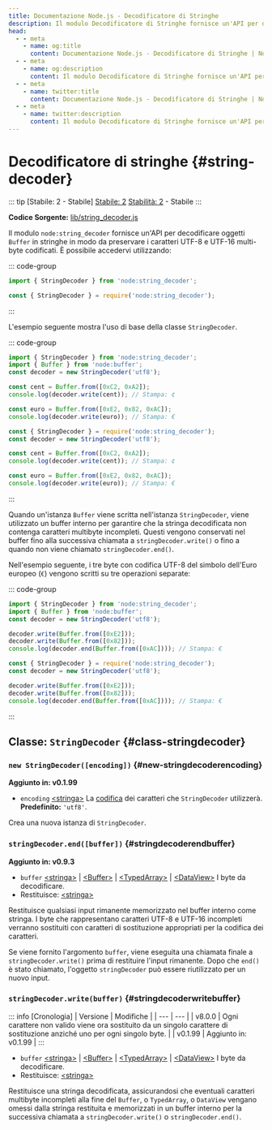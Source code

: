 ```yaml
---
title: Documentazione Node.js - Decodificatore di Stringhe
description: Il modulo Decodificatore di Stringhe fornisce un'API per decodificare gli oggetti Buffer in stringhe, ottimizzata per la codifica interna dei caratteri delle stringhe.
head:
  - - meta
    - name: og:title
      content: Documentazione Node.js - Decodificatore di Stringhe | Node.js - iDoc.dev
  - - meta
    - name: og:description
      content: Il modulo Decodificatore di Stringhe fornisce un'API per decodificare gli oggetti Buffer in stringhe, ottimizzata per la codifica interna dei caratteri delle stringhe.
  - - meta
    - name: twitter:title
      content: Documentazione Node.js - Decodificatore di Stringhe | Node.js - iDoc.dev
  - - meta
    - name: twitter:description
      content: Il modulo Decodificatore di Stringhe fornisce un'API per decodificare gli oggetti Buffer in stringhe, ottimizzata per la codifica interna dei caratteri delle stringhe.
---
```



# Decodificatore di stringhe {#string-decoder}

::: tip [Stabile: 2 - Stabile]
[Stabile: 2](/it/nodejs/api/documentation#stability-index) [Stabilità: 2](/it/nodejs/api/documentation#stability-index) - Stabile
:::

**Codice Sorgente:** [lib/string_decoder.js](https://github.com/nodejs/node/blob/v23.5.0/lib/string_decoder.js)

Il modulo `node:string_decoder` fornisce un'API per decodificare oggetti `Buffer` in stringhe in modo da preservare i caratteri UTF-8 e UTF-16 multi-byte codificati. È possibile accedervi utilizzando:



::: code-group
```js [ESM]
import { StringDecoder } from 'node:string_decoder';
```

```js [CJS]
const { StringDecoder } = require('node:string_decoder');
```
:::

L'esempio seguente mostra l'uso di base della classe `StringDecoder`.



::: code-group
```js [ESM]
import { StringDecoder } from 'node:string_decoder';
import { Buffer } from 'node:buffer';
const decoder = new StringDecoder('utf8');

const cent = Buffer.from([0xC2, 0xA2]);
console.log(decoder.write(cent)); // Stampa: ¢

const euro = Buffer.from([0xE2, 0x82, 0xAC]);
console.log(decoder.write(euro)); // Stampa: €
```

```js [CJS]
const { StringDecoder } = require('node:string_decoder');
const decoder = new StringDecoder('utf8');

const cent = Buffer.from([0xC2, 0xA2]);
console.log(decoder.write(cent)); // Stampa: ¢

const euro = Buffer.from([0xE2, 0x82, 0xAC]);
console.log(decoder.write(euro)); // Stampa: €
```
:::

Quando un'istanza `Buffer` viene scritta nell'istanza `StringDecoder`, viene utilizzato un buffer interno per garantire che la stringa decodificata non contenga caratteri multibyte incompleti. Questi vengono conservati nel buffer fino alla successiva chiamata a `stringDecoder.write()` o fino a quando non viene chiamato `stringDecoder.end()`.

Nell'esempio seguente, i tre byte con codifica UTF-8 del simbolo dell'Euro europeo (`€`) vengono scritti su tre operazioni separate:



::: code-group
```js [ESM]
import { StringDecoder } from 'node:string_decoder';
import { Buffer } from 'node:buffer';
const decoder = new StringDecoder('utf8');

decoder.write(Buffer.from([0xE2]));
decoder.write(Buffer.from([0x82]));
console.log(decoder.end(Buffer.from([0xAC]))); // Stampa: €
```

```js [CJS]
const { StringDecoder } = require('node:string_decoder');
const decoder = new StringDecoder('utf8');

decoder.write(Buffer.from([0xE2]));
decoder.write(Buffer.from([0x82]));
console.log(decoder.end(Buffer.from([0xAC]))); // Stampa: €
```
:::


## Classe: `StringDecoder` {#class-stringdecoder}

### `new StringDecoder([encoding])` {#new-stringdecoderencoding}

**Aggiunto in: v0.1.99**

- `encoding` [\<stringa\>](https://developer.mozilla.org/en-US/docs/Web/JavaScript/Data_structures#String_type) La [codifica](/it/nodejs/api/buffer#buffers-and-character-encodings) dei caratteri che `StringDecoder` utilizzerà. **Predefinito:** `'utf8'`.

Crea una nuova istanza di `StringDecoder`.

### `stringDecoder.end([buffer])` {#stringdecoderendbuffer}

**Aggiunto in: v0.9.3**

- `buffer` [\<stringa\>](https://developer.mozilla.org/en-US/docs/Web/JavaScript/Data_structures#String_type) | [\<Buffer\>](/it/nodejs/api/buffer#class-buffer) | [\<TypedArray\>](https://developer.mozilla.org/en-US/docs/Web/JavaScript/Reference/Global_Objects/TypedArray) | [\<DataView\>](https://developer.mozilla.org/en-US/docs/Web/JavaScript/Reference/Global_Objects/DataView) I byte da decodificare.
- Restituisce: [\<stringa\>](https://developer.mozilla.org/en-US/docs/Web/JavaScript/Data_structures#String_type)

Restituisce qualsiasi input rimanente memorizzato nel buffer interno come stringa. I byte che rappresentano caratteri UTF-8 e UTF-16 incompleti verranno sostituiti con caratteri di sostituzione appropriati per la codifica dei caratteri.

Se viene fornito l'argomento `buffer`, viene eseguita una chiamata finale a `stringDecoder.write()` prima di restituire l'input rimanente. Dopo che `end()` è stato chiamato, l'oggetto `stringDecoder` può essere riutilizzato per un nuovo input.

### `stringDecoder.write(buffer)` {#stringdecoderwritebuffer}

::: info [Cronologia]
| Versione | Modifiche |
| --- | --- |
| v8.0.0 | Ogni carattere non valido viene ora sostituito da un singolo carattere di sostituzione anziché uno per ogni singolo byte. |
| v0.1.99 | Aggiunto in: v0.1.99 |
:::

- `buffer` [\<stringa\>](https://developer.mozilla.org/en-US/docs/Web/JavaScript/Data_structures#String_type) | [\<Buffer\>](/it/nodejs/api/buffer#class-buffer) | [\<TypedArray\>](https://developer.mozilla.org/en-US/docs/Web/JavaScript/Reference/Global_Objects/TypedArray) | [\<DataView\>](https://developer.mozilla.org/en-US/docs/Web/JavaScript/Reference/Global_Objects/DataView) I byte da decodificare.
- Restituisce: [\<stringa\>](https://developer.mozilla.org/en-US/docs/Web/JavaScript/Data_structures#String_type)

Restituisce una stringa decodificata, assicurandosi che eventuali caratteri multibyte incompleti alla fine del `Buffer`, o `TypedArray`, o `DataView` vengano omessi dalla stringa restituita e memorizzati in un buffer interno per la successiva chiamata a `stringDecoder.write()` o `stringDecoder.end()`.

